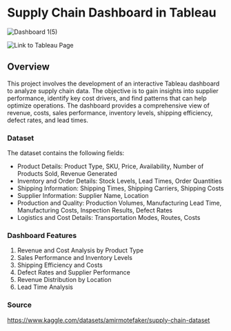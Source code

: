 # Supply Chain Dashboard in Tableau

![Dashboard 1(5)](https://github.com/user-attachments/assets/c7e443d9-e0d8-42cb-97b8-0a4f4076fec6)

![Link to Tableau Page](https://public.tableau.com/views/SupplyChainDashboard_17407754269520/Dashboard1?:language=en-US&:sid=&:redirect=auth&:display_count=n&:origin=viz_share_link)

## Overview

This project involves the development of an interactive Tableau dashboard to analyze supply chain data. The objective is to gain insights into supplier performance, identify key cost drivers, and find patterns that can help optimize operations. The dashboard provides a comprehensive view of revenue, costs, sales performance, inventory levels, shipping efficiency, defect rates, and lead times.

### Dataset

The dataset contains the following fields:

- Product Details: Product Type, SKU, Price, Availability, Number of Products Sold, Revenue Generated
- Inventory and Order Details: Stock Levels, Lead Times, Order Quantities
- Shipping Information: Shipping Times, Shipping Carriers, Shipping Costs
- Supplier Information: Supplier Name, Location
- Production and Quality: Production Volumes, Manufacturing Lead Time, Manufacturing Costs, Inspection Results, Defect Rates
- Logistics and Cost Details: Transportation Modes, Routes, Costs

### Dashboard Features

1. Revenue and Cost Analysis by Product Type
2. Sales Performance and Inventory Levels
3. Shipping Efficiency and Costs
4. Defect Rates and Supplier Performance
5. Revenue Distribution by Location
6. Lead Time Analysis

### Source

https://www.kaggle.com/datasets/amirmotefaker/supply-chain-dataset
